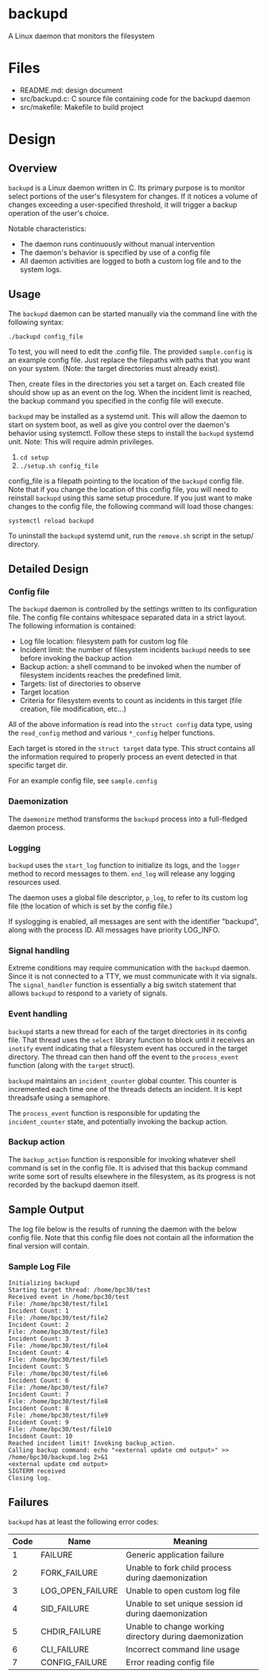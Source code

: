 # backupd
A Linux daemon that monitors the filesystem

# Files

* README.md: design document
* src/backupd.c: C source file containing code for the backupd daemon
* src/makefile: Makefile to build project

# Design

## Overview

`backupd` is a Linux daemon written in C. Its primary purpose is to monitor select portions of the user's filesystem for changes. If it notices a volume of changes exceeding a user-specified threshold, it will trigger a backup operation of the user's choice.

Notable characteristics:
* The daemon runs continuously without manual intervention
* The daemon's behavior is specified by use of a config file
* All daemon activities are logged to both a custom log file and to the system logs.

## Usage
The `backupd` daemon can be started manually via the command line with the following syntax:

`./backupd config_file`

To test, you will need to edit the .config file. The provided `sample.config` is an example config file. Just replace the filepaths with paths that you want on your system. (Note: the target directories must already exist).

Then, create files in the directories you set a target on. Each created file should show up as an event on the log. When the incident limit is reached, the backup command you specified in the config file will execute.

`backupd` may be installed as a systemd unit. This will allow the daemon to start on system boot, as well as give you control over the daemon's behavior using systemctl. Follow these steps to install the `backupd` systemd unit. Note: This will require admin privileges.

1. `cd setup`
2. `./setup.sh config_file`

config_file is a filepath pointing to the location of the `backupd` config file. Note that if you change the location of this config file, you will need to reinstall `backupd` using this same setup procedure. If you just want to make changes to the config file, the following command will load those changes:

`systemctl reload backupd`

To uninstall the `backupd` systemd unit, run the `remove.sh` script in the setup/ directory.


## Detailed Design

### Config file
The `backupd` daemon is controlled by the settings written to its configuration file. The config file contains whitespace separated data in a strict layout. The following information is contained:

* Log file location: filesystem path for custom log file
* Incident limit: the number of filesystem incidents `backupd` needs to see before invoking the backup action
* Backup action: a shell command to be invoked when the number of filesystem incidents reaches the predefined limit.
* Targets: list of directories to observe
 * Target location
 * Criteria for filesystem events to count as incidents in this target (file creation, file modification, etc...)

All of the above information is read into the `struct config` data type, using the `read_config` method and various `*_config` helper functions.

Each target is stored in the `struct target` data type. This struct contains all the information required to properly process an event detected in that specific target dir.

For an example config file, see `sample.config`

### Daemonization

The `daemonize` method transforms the `backupd` process into a full-fledged daemon process. 

### Logging

`backupd` uses the `start_log` function to initialize its logs, and the `logger` method to record messages to them. `end_log` will release any logging resources used.

The daemon uses a global file descriptor, `p_log`, to refer to its custom log file (the location of which is set by the config file.)

If syslogging is enabled, all messages are sent with the identifier "backupd", along with the process ID. All messages have priority LOG_INFO.

### Signal handling

Extreme conditions may require communication with the `backupd` daemon. Since it is not connected to a TTY, we must communicate with it via signals. The `signal_handler` function is essentially a big switch statement that allows `backupd` to respond to a variety of signals.

### Event handling

`backupd` starts a new thread for each of the target directories in its config file. That thread uses the `select` library function to block until it receives an `inotify` event indicating that a filesystem event has occured in the target directory. The thread can then hand off the event to the `process_event` function (along with the `target` struct).

`backupd` maintains an `incident_counter` global counter. This counter is incremented each time one of the threads detects an incident. It is kept threadsafe using a semaphore.

The `process_event` function is responsible for updating the `incident_counter` state, and potentially invoking the backup action.

### Backup action

The `backup_action` function is responsible for invoking whatever shell command is set in the config file. It is advised that this backup command write some sort of results elsewhere in the filesystem, as its progress is not recorded by the backupd daemon itself.

## Sample Output

The log file below is the results of running the daemon with the below config file. Note that this config file does not contain all the information the final version will contain.

### Sample Log File
```
Initializing backupd
Starting target thread: /home/bpc30/test
Received event in /home/bpc30/test
File: /home/bpc30/test/file1
Incident Count: 1
File: /home/bpc30/test/file2
Incident Count: 2
File: /home/bpc30/test/file3
Incident Count: 3
File: /home/bpc30/test/file4
Incident Count: 4
File: /home/bpc30/test/file5
Incident Count: 5
File: /home/bpc30/test/file6
Incident Count: 6
File: /home/bpc30/test/file7
Incident Count: 7
File: /home/bpc30/test/file8
Incident Count: 8
File: /home/bpc30/test/file9
Incident Count: 9
File: /home/bpc30/test/file10
Incident Count: 10
Reached incident limit! Invoking backup_action.
Calling backup command: echo "<external update cmd output>" >> /home/bpc30/backupd.log 2>&1
<external update cmd output>
SIGTERM received
Closing log.
```

## Failures

`backupd` has at least the following error codes:

Code | Name | Meaning
-----|------|------------
1 | FAILURE | Generic application failure
2 | FORK_FAILURE | Unable to fork child process during daemonization
3 | LOG_OPEN_FAILURE | Unable to open custom log file
4 | SID_FAILURE | Unable to set unique session id during daemonization
5 | CHDIR_FAILURE | Unable to change working directory during daemonization
6 | CLI_FAILURE | Incorrect command line usage
7 | CONFIG_FAILURE | Error reading config file

